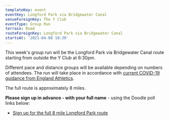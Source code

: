 ```yaml
---
templateKey: event
eventKey: Longford Park via Bridgewater Canal
venueForeignKey: The Y Club
eventType: Group Run
terrain: Road
routeForeignKey: Longford Park via Bridgewater Canal
startsAt: '2021-04-08 18:30'
---
```

This week's group run will be the Longford Park via Bridgewater Canal route starting from 
outside the Y Club at 6:30pm.

Different pace and distance groups will be available depending on
numbers of attendees. The run will take place in accordance with [current COVID-19
guidance from England Athletics](/about/coronavirus-group-running-guidance/).

The full route is approximately 8 miles.

**Please sign up in advance - with your full name** - using the 
Doodle poll links below:

* [Sign up for the full 8 mile Longford Park route](https://doodle.com/poll/3c2e7vzv6iskwbxg)
